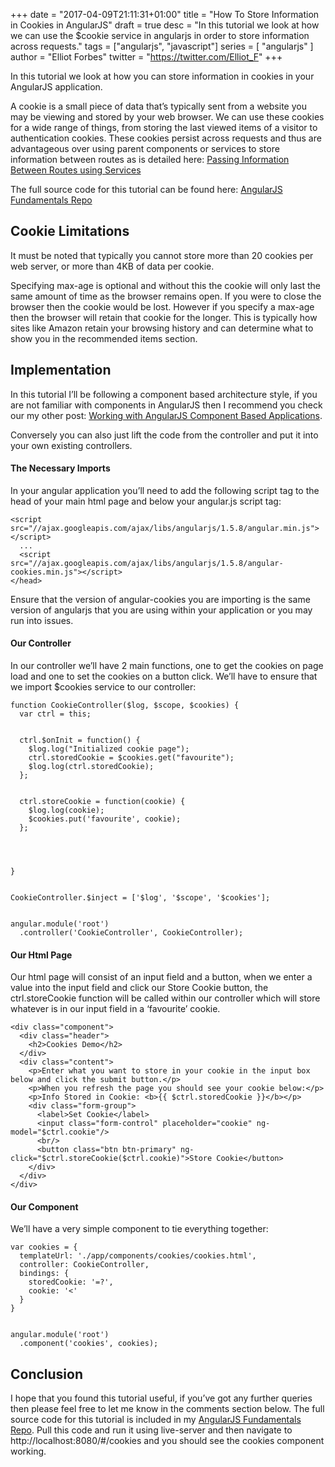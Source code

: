 +++
date = "2017-04-09T21:11:31+01:00"
title = "How To Store Information in Cookies in AngularJS"
draft = true
desc = "In this tutorial we look at how we can use the $cookie service in angularjs in order to store information across requests."
tags = ["angularjs", "javascript"]
series = [ "angularjs" ]
author = "Elliot Forbes"
twitter = "https://twitter.com/Elliot_F"
+++

In this tutorial we look at how you can store information in cookies in your AngularJS application. 


A cookie is a small piece of data that’s typically sent from a website you may be viewing and stored by your web browser. We can use these cookies for a wide range of things, from storing the last viewed items of a visitor to authentication cookies. These cookies persist across requests and thus are advantageous over using parent components or services to store information between routes as is detailed here: [Passing Information Between Routes using Services](https://tutorialedge.net/post/javascript/angularjs/passing-data-between-routes-angularjs/)


<div class="github-link">The full source code for this tutorial can be found here: <a href="https://github.com/elliotforbes/angularjs-fundamentals">AngularJS Fundamentals Repo</a></div>

## Cookie Limitations

It must be noted that typically you cannot store more than 20 cookies per web server, or more than 4KB of data per cookie. 

Specifying max-age is optional and without this the cookie will only last the same amount of time as the browser remains open. If you were to close the browser then the cookie would be lost. However if you specify a max-age then the browser will retain that cookie for the longer. This is typically how sites like Amazon retain your browsing history and can determine what to show you in the recommended items section.

## Implementation


In this tutorial I’ll be following a component based architecture style, if you are not familiar with components in AngularJS then I recommend you check our my other post: [Working with AngularJS Component Based Applications](https://tutorialedge.net/post/javascript/angularjs/working-with-angularjs-component-applications/).


Conversely you can also just lift the code from the controller and put it into your own existing controllers.


#### The Necessary Imports


In your angular application you’ll need to add the following script tag to the head of your main html page and below your angular.js script tag:


~~~
<script src="//ajax.googleapis.com/ajax/libs/angularjs/1.5.8/angular.min.js"></script>
  ...
  <script src="//ajax.googleapis.com/ajax/libs/angularjs/1.5.8/angular-cookies.min.js"></script>
</head>
~~~


Ensure that the version of angular-cookies you are importing is the same version of angularjs that you are using within your application or you may run into issues.


#### Our Controller


In our controller we’ll have 2 main functions, one to get the cookies on page load and one to set the cookies on a button click. We’ll have to ensure that we import $cookies service to our controller:


~~~
function CookieController($log, $scope, $cookies) {
  var ctrl = this;


  ctrl.$onInit = function() {
    $log.log("Initialized cookie page");
    ctrl.storedCookie = $cookies.get("favourite");
    $log.log(ctrl.storedCookie);  
  };


  ctrl.storeCookie = function(cookie) {
    $log.log(cookie);
    $cookies.put('favourite', cookie);
  };




}


CookieController.$inject = ['$log', '$scope', '$cookies'];


angular.module('root')
  .controller('CookieController', CookieController);
~~~


#### Our Html Page


Our html page will consist of an input field and a button, when we enter a value into the input field and click our Store Cookie button, the ctrl.storeCookie function will be called within our controller which will store whatever is in our input field in a ‘favourite’ cookie. 


~~~
<div class="component">
  <div class="header">
    <h2>Cookies Demo</h2>
  </div>
  <div class="content">
    <p>Enter what you want to store in your cookie in the input box below and click the submit button.</p>
    <p>When you refresh the page you should see your cookie below:</p>
    <p>Info Stored in Cookie: <b>{{ $ctrl.storedCookie }}</b></p>
    <div class="form-group">
      <label>Set Cookie</label>
      <input class="form-control" placeholder="cookie" ng-model="$ctrl.cookie"/>
      <br/>
      <button class="btn btn-primary" ng-click="$ctrl.storeCookie($ctrl.cookie)">Store Cookie</button>
    </div>
  </div>
</div>
~~~


#### Our Component


We’ll have a very simple component to tie everything together:


~~~
var cookies = {
  templateUrl: './app/components/cookies/cookies.html',
  controller: CookieController,
  bindings: {
    storedCookie: '=?',
    cookie: '<'
  }
}


angular.module('root')
  .component('cookies', cookies);
~~~


## Conclusion


I hope that you found this tutorial useful, if you’ve got any further queries then please feel free to let me know in the comments section below. The full source code for this tutorial is included in my [AngularJS Fundamentals Repo](https://github.com/elliotforbes/angularjs-fundamentals). Pull this code and run it using live-server and then navigate to http://localhost:8080/#/cookies and you should see the cookies component working.